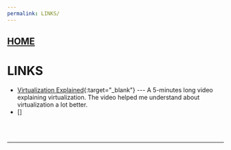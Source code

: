 ```yaml
---
permalink: LINKS/
---
```

## [HOME](../)
# LINKS

* [Virtualization Explained]((https://www.youtube.com/watch?v=FZR0rG3HKIk)){:target="_blank"} ---
  A 5-minutes long video explaining virtualization. The video helped me understand about virtualization a lot better.
* []
<br>
<br>

<hr>
